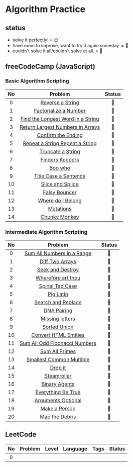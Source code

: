 # Algorithm Practice
## status
- solve it perfectly! = :sun_with_face:
- have room to improve, want to try it again someday. = :full_moon_with_face:
- couldn't solve it all/couldn't solve at all. = :new_moon_with_face:

## freeCodeCamp (JavaScript) 
### Basic Algorithm Scripting
| No   | Problem      |Status|
| :-: | :----------: |:----:|
| 0   |[Reverse a String](https://github.com/ming-yong/Algorithm-Practice/blob/master/freeCodeCamp/Reverse%20a%20String.js)|:full_moon_with_face:|
| 1   |[Factorialize a Number](https://github.com/ming-yong/Algorithm-Practice/blob/master/freeCodeCamp/Factorialize%20a%20Number.js)|:full_moon_with_face:|
| 2   |[Find the Longest Word in a String](https://github.com/ming-yong/Algorithm-Practice/blob/master/freeCodeCamp/Find%20the%20Longest%20Word%20in%20a%20String.js)|:full_moon_with_face:|
| 3   |[Return Largest Numbers in Arrays](https://github.com/ming-yong/Algorithm-Practice/blob/master/freeCodeCamp/Return%20Largest%20Numbers%20in%20Arrays.js)|:full_moon_with_face:|
| 4   |[Confirm the Ending](https://github.com/ming-yong/Algorithm-Practice/blob/master/freeCodeCamp/Confirm%20the%20Ending.js)|:full_moon_with_face:|
| 5   |[Repeat a String Repeat a String](https://github.com/ming-yong/Algorithm-Practice/blob/master/freeCodeCamp/Repeat%20a%20String%20Repeat%20a%20String.js)|:full_moon_with_face:|
| 6   |[Truncate a String](https://github.com/ming-yong/Algorithm-Practice/blob/master/freeCodeCamp/Truncate%20a%20String.js)|:full_moon_with_face:|
| 7   |[Finders Keepers](https://github.com/ming-yong/Algorithm-Practice/blob/master/freeCodeCamp/Finders%20Keepers.js)|:full_moon_with_face:|
| 8   |[Boo who](https://github.com/ming-yong/Algorithm-Practice/blob/master/freeCodeCamp/Boo%20who.js)|:full_moon_with_face:|
| 9   |[Title Case a Sentence](https://github.com/ming-yong/Algorithm-Practice/blob/master/freeCodeCamp/Title%20Case%20a%20Sentence.js)|:full_moon_with_face:|
| 10   |[Slice and Splice](https://github.com/ming-yong/Algorithm-Practice/blob/master/freeCodeCamp/Slice%20and%20Splice.js)|:full_moon_with_face:|
| 11   |[Falsy Bouncer](https://github.com/ming-yong/Algorithm-Practice/blob/master/freeCodeCamp/Falsy%20Bouncer.js)|:full_moon_with_face:|
| 12   |[Where do I Belong](https://github.com/ming-yong/Algorithm-Practice/blob/master/freeCodeCamp/Where%20do%20I%20Belong.js)|:full_moon_with_face:|
| 13   |[Mutations](https://github.com/ming-yong/Algorithm-Practice/blob/master/freeCodeCamp/Mutations.js)|:full_moon_with_face:|
| 14   |[Chunky Monkey](https://github.com/ming-yong/Algorithm-Practice/blob/master/freeCodeCamp/Chunky%20Monkey.js)|:full_moon_with_face:| 

### Intermediate Algorithm Scripting 
| No  | Problem      |Status|
| :-: | :----------: |:----:|
| 0   |[Sum All Numbers in a Range](https://github.com/ming-yong/Algorithm-Practice/blob/master/freeCodeCamp/Sum%20All%20Numbers%20in%20a%20Range.js)|:full_moon_with_face:|
| 1   |[Diff Two Arrays](https://github.com/ming-yong/Algorithm-Practice/blob/master/freeCodeCamp/Diff%20Two%20Arrays.js)|:full_moon_with_face:|
| 2   |[Seek and Destroy](https://github.com/ming-yong/Algorithm-Practice/blob/master/freeCodeCamp/Seek%20and%20Destroy.js)|:full_moon_with_face:|
| 3   |[Wherefore art thou](https://github.com/ming-yong/Algorithm-Practice/blob/master/freeCodeCamp/Wherefore%20art%20thou.js)|:new_moon_with_face:|
| 4   |[Spinal Tap Case](https://github.com/ming-yong/Algorithm-Practice/blob/master/freeCodeCamp/Spinal%20Tap%20Case.js)|:new_moon_with_face:|
| 5   |[Pig Latin](https://github.com/ming-yong/Algorithm-Practice/blob/master/freeCodeCamp/Pig%20Latin.js)|:full_moon_with_face:|
| 6   |[Search and Replace](https://github.com/ming-yong/Algorithm-Practice/blob/master/freeCodeCamp/Search%20and%20Replace.js)|:full_moon_with_face:|
| 7   |[DNA Pairing](https://github.com/ming-yong/Algorithm-Practice/blob/master/freeCodeCamp/DNA%20Pairing.js)|:full_moon_with_face:|
| 8   |[Missing letters](https://github.com/ming-yong/Algorithm-Practice/blob/master/freeCodeCamp/Missing%20letters.js)|:full_moon_with_face:|
| 9   |[Sorted Union](https://github.com/ming-yong/Algorithm-Practice/blob/master/freeCodeCamp/Sorted%20Union.js)|:full_moon_with_face:|
| 10   |[Convert HTML Entities](https://github.com/ming-yong/Algorithm-Practice/blob/master/freeCodeCamp/Convert%20HTML%20Entities.js)|:full_moon_with_face:|
| 11   |[Sum All Odd Fibonacci Numbers](https://github.com/ming-yong/Algorithm-Practice/blob/master/freeCodeCamp/Sum%20All%20Odd%20Fibonacci%20Numbers.js)|:full_moon_with_face:|
| 12   |[Sum All Primes](https://github.com/ming-yong/Algorithm-Practice/blob/master/freeCodeCamp/Sum%20All%20Primes.js)|:new_moon_with_face:|
| 13   |[Smallest Common Multiple](https://github.com/ming-yong/Algorithm-Practice/tree/master/freeCodeCamp)|:new_moon_with_face:|
| 14   |[Drop it](https://github.com/ming-yong/Algorithm-Practice/blob/master/freeCodeCamp/Drop%20it.js)|:full_moon_with_face:|
| 15   |[Steamroller](https://github.com/ming-yong/Algorithm-Practice/blob/master/freeCodeCamp/Steamroller.js)|:full_moon_with_face:|
| 16   |[Binary Agents](https://github.com/ming-yong/Algorithm-Practice/blob/master/freeCodeCamp/Binary%20Agents.js)|:full_moon_with_face:|
| 17   |[Everything Be True](https://github.com/ming-yong/Algorithm-Practice/blob/master/freeCodeCamp/Everything%20Be%20True.js)|:full_moon_with_face:|
| 18   |[Arguments Optional](https://github.com/ming-yong/Algorithm-Practice/blob/master/freeCodeCamp/Arguments%20Optional.js)|:new_moon_with_face:|
| 19   |[Make a Person](https://github.com/ming-yong/Algorithm-Practice/blob/master/freeCodeCamp/Make%20a%20Person.js)|:full_moon_with_face:|
| 20   |[Map the Debris](https://github.com/ming-yong/Algorithm-Practice/blob/master/freeCodeCamp/Map%20the%20Debris.js)|:full_moon_with_face:|

## LeetCode

| No  | Problem      | Level         | Language     | Tags          |Status|
| :-: | :----------: | :-----------: | :----------: | :-----------: |:----:|
| 0   |              |               |              |               |      |

